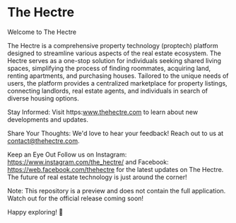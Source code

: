 # The Hectre

Welcome to The Hectre

The Hectre is a comprehensive property technology (proptech) platform designed to streamline various aspects of the real estate ecosystem. The Hectre serves as a one-stop solution for individuals seeking shared living spaces, simplifying the process of finding roommates, acquiring land, renting apartments, and purchasing houses. Tailored to the unique needs of users, the platform provides a centralized marketplace for property listings, connecting landlords, real estate agents, and individuals in search of diverse housing options.

Stay Informed:
Visit <a>https:www.thehectre.com</a>  to learn about new developments and updates.

Share Your Thoughts:
We'd love to hear your feedback! Reach out to us at <a>contact@thehectre.com</a>.

Keep an Eye Out
Follow us on Instagram: <a>https://www.instagram.com/the_hectre/</a> and Facebook: <a>https://web.facebook.com/thehectre</a> for the latest updates on The Hectre. The future of real estate technology is just around the corner!

Note: This repository is a preview and does not contain the full application. Watch out for the official release coming soon!

Happy exploring! 🌟

